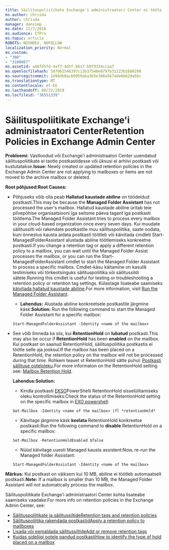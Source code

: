 ```yaml
---
title: Säilituspoliitikate Exchange'i administraatori Center ei tööta
ms.author: chrisda
author: chrisda
manager: dansimp
ms.date: 11/7/2018
ms.audience: ITPro
ms.topic: article
ROBOTS: NOINDEX, NOFOLLOW
localization_priority: Normal
ms.custom:
- "308"
- "3100007"
ms.assetid: a48fd5fd-4af7-4d5f-b617-b0f9334ccaa7
ms.openlocfilehash: 5d7b62546397c13b37540e8797b31123b2880280
ms.sourcegitcommit: 1d98db8acb9959aba3b5e308a567ade6b62da56c
ms.translationtype: MT
ms.contentlocale: et-EE
ms.lasthandoff: 08/22/2019
ms.locfileid: "36551339"
---
```

# <a name="retention-policies-in-exchange-admin-center"></a><span data-ttu-id="4efc0-102">Säilituspoliitikate Exchange'i administraatori Center</span><span class="sxs-lookup"><span data-stu-id="4efc0-102">Retention Policies in Exchange Admin Center</span></span>

 <span data-ttu-id="4efc0-103">**Probleemi:** Vastloodud või Exchange'i administraatori Center uuendatud säilituspoliitikate ei taotle postkastidesse või üksusi ei arhiivi postkasti või kustutatakse.</span><span class="sxs-lookup"><span data-stu-id="4efc0-103">**Issue:** Newly created or updated retention policies in the Exchange Admin Center are not applying to mailboxes or items are not moved to the archive mailbox or deleted.</span></span> 
  
 <span data-ttu-id="4efc0-104">**Root põhjused:**</span><span class="sxs-lookup"><span data-stu-id="4efc0-104">**Root Causes:**</span></span>
  
- <span data-ttu-id="4efc0-105">Põhjuseks võib olla peab **Hallatud kaustade abiline** on töödeldud postkasti.</span><span class="sxs-lookup"><span data-stu-id="4efc0-105">This may be because the **Managed Folder Assistant** has not processed the user's mailbox.</span></span> <span data-ttu-id="4efc0-106">Hallatud kaustade abiline üritab teie pilvepõhise organisatsiooni iga seitsme päeva tagant iga postkasti töötlema.</span><span class="sxs-lookup"><span data-stu-id="4efc0-106">The Managed Folder Assistant tries to process every mailbox in your cloud-based organization once every seven days.</span></span> <span data-ttu-id="4efc0-107">Kui muudate säilitussilti või rakendate postkastile muu säilituspoliitika, saate oodata, kuni õnnestus kausta aidata postkasti töötleb või käivitada cmdleti Start-ManagedFolderAssistant alustada abiline töötlemiseks konkreetne postkasti.</span><span class="sxs-lookup"><span data-stu-id="4efc0-107">If you change a retention tag or apply a different retention policy to a mailbox, you can wait until the Managed Folder Assist processes the mailbox, or you can run the Start-ManagedFolderAssistant cmdlet to start the Managed Folder Assistant to process a specific mailbox.</span></span> <span data-ttu-id="4efc0-108">Cmdlet-käsu käitamine on kasulik testimiseks või tõrkeotsinguks säilituspoliitika või säilitussildi sätete.</span><span class="sxs-lookup"><span data-stu-id="4efc0-108">Running this cmdlet is useful for testing or troubleshooting a retention policy or retention tag settings.</span></span> <span data-ttu-id="4efc0-109">Külastage lisateabe saamiseks [käivitada hallatud kaustade abiline](https://msdn.microsoft.com/library/gg271153%28v=exchsrvcs.149%29.aspx#managedfolderassist).</span><span class="sxs-lookup"><span data-stu-id="4efc0-109">For more information, visit [Run the Managed Folder Assistant](https://msdn.microsoft.com/library/gg271153%28v=exchsrvcs.149%29.aspx#managedfolderassist).</span></span>
    
  - <span data-ttu-id="4efc0-110">**Lahendus:** Alustada abiline konkreetsele postkastile järgmine käsk:</span><span class="sxs-lookup"><span data-stu-id="4efc0-110">**Solution:** Run the following command to start the Managed Folder Assistant for a specific mailbox:</span></span>
    
  ```
  Start-ManagedFolderAssistant -Identity <name of the mailbox>
  ```

- <span data-ttu-id="4efc0-111">See võib ilmneda ka siis, kui **RetentionHold** on **lubatud** postkasti.</span><span class="sxs-lookup"><span data-stu-id="4efc0-111">This may also be occur if **RetentionHold** has been **enabled** on the mailbox.</span></span> <span data-ttu-id="4efc0-112">Kui postkast on saanud RetentionHold, säilituspoliitika postkastis ei töötle selle aja jooksul.</span><span class="sxs-lookup"><span data-stu-id="4efc0-112">If the mailbox has been placed on a RetentionHold, the retention policy on the mailbox will not be processed during that time.</span></span> <span data-ttu-id="4efc0-113">Rohkem teavet vt RetentionHold sätte puhul: [Postkasti säilituse ooteloleku](https://docs.microsoft.com/exchange/security-and-compliance/messaging-records-management/mailbox-retention-hold).</span><span class="sxs-lookup"><span data-stu-id="4efc0-113">For more informaton on the RetentionHold setting see: [Mailbox Retention Hold](https://docs.microsoft.com/exchange/security-and-compliance/messaging-records-management/mailbox-retention-hold).</span></span>
    
    <span data-ttu-id="4efc0-114">**Lahendus:**</span><span class="sxs-lookup"><span data-stu-id="4efc0-114">**Solution:**</span></span>
    
  - <span data-ttu-id="4efc0-115">Kindla postkasti [EKSO](https://docs.microsoft.com/powershell/exchange/exchange-online/connect-to-exchange-online-powershell/connect-to-exchange-online-powershell?view=exchange-ps)PowerShelli RetentionHold sisselülitamiseks oleku kontrollimiseks:</span><span class="sxs-lookup"><span data-stu-id="4efc0-115">Check the status of the RetentionHold setting on the specific mailbox in [EXO powershell](https://docs.microsoft.com/powershell/exchange/exchange-online/connect-to-exchange-online-powershell/connect-to-exchange-online-powershell?view=exchange-ps):</span></span>
    
  ```
  Get-Mailbox -Identity <name of the mailbox> |fl *retentionHold*
  ```

  - <span data-ttu-id="4efc0-116">Käivitage järgmine käsk **keelata** RetentionHold konkreetse postkasti:</span><span class="sxs-lookup"><span data-stu-id="4efc0-116">Run the following command to **disable** RetentionHold on a specific mailbox:</span></span>
    
  ```
  Set-Mailbox -RetentionHoldEnabled $false
  ```

  - <span data-ttu-id="4efc0-117">Nüüd käivitage uuesti Managed kausta assistent:</span><span class="sxs-lookup"><span data-stu-id="4efc0-117">Now, re-run the Managed folder Assistant:</span></span>
    
  ```
  Start-ManagedFolderAssistant -Identity <name of the mailbox>
  ```

 <span data-ttu-id="4efc0-118">**Märkus:** Kui postkast on väiksem kui 10 MB, abiline ei töötleb automaatselt postkasti.</span><span class="sxs-lookup"><span data-stu-id="4efc0-118">**Note:** If a mailbox is smaller than 10 MB, the Managed Folder Assistant will not automatically process the mailbox.</span></span>
 
<span data-ttu-id="4efc0-119">Säilituspoliitikate Exchange'i administraatori Center kohta lisateabe saamiseks vaadake:</span><span class="sxs-lookup"><span data-stu-id="4efc0-119">For more info on retention policies in the Exchange Admin Center, see:</span></span>
- [<span data-ttu-id="4efc0-120">Säilituspoliitikate ja säilitussiltide</span><span class="sxs-lookup"><span data-stu-id="4efc0-120">Retention tags and retention policies</span></span>](https://docs.microsoft.com/exchange/security-and-compliance/messaging-records-management/retention-tags-and-policies)
- [<span data-ttu-id="4efc0-121">Säilituspoliitika rakendada postkastid</span><span class="sxs-lookup"><span data-stu-id="4efc0-121">Apply a retention policy to mailboxes</span></span>](https://docs.microsoft.com/exchange/security-and-compliance/messaging-records-management/apply-retention-policy)
- [<span data-ttu-id="4efc0-122">Lisada või eemaldada säilitussiltide</span><span class="sxs-lookup"><span data-stu-id="4efc0-122">Add or remove retention tags</span></span>](https://docs.microsoft.com/exchange/security-and-compliance/messaging-records-management/add-or-remove-retention-tags)
- [<span data-ttu-id="4efc0-123">Kuidas sideliigi ootele pandud postkasti</span><span class="sxs-lookup"><span data-stu-id="4efc0-123">How to identify the type of hold placed on a mailbox</span></span>](https://docs.microsoft.com/office365/securitycompliance/identify-a-hold-on-an-exchange-online-mailbox)

